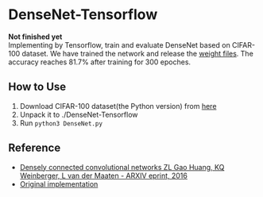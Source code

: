 # DenseNet-Tensorflow
**Not finished yet**  
Implementing by Tensorflow, train and evaluate DenseNet based on CIFAR-100 dataset. 
We have trained the network and release the [weight files](https://drive.google.com/open?id=1lUXFS7Dn7e8YUnVTLsJREvWUJ62yoc0A). The accuracy reaches 81.7% after training for 300 epoches. 
## How to Use
1. Download CIFAR-100 dataset(the Python version) from [here](http://www.cs.toronto.edu/~kriz/cifar.html)
2. Unpack it to  ./DenseNet-Tensorflow 
3. Run ```python3 DenseNet.py```
## Reference
- [Densely connected convolutional networks ZL Gao Huang, KQ Weinberger, L van der Maaten - ARXIV eprint, 2016](https://arxiv.org/abs/1608.06993)
- [Original implementation](https://github.com/liuzhuang13/DenseNet)
